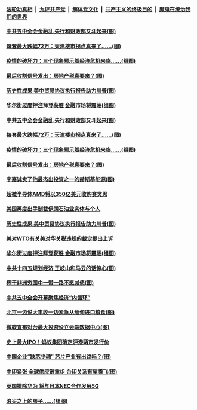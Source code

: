 

####  [法轮功真相](../../../../basic/blob/master/README.md?t=10281602) &nbsp;|&nbsp; [九评共产党](../../../../9ping.md/blob/master/README.md?t=10281602) &nbsp;|&nbsp; [解体党文化](../../../../jtdwh.md/blob/master/README.md?t=10281602)  &nbsp;|&nbsp; [共产主义的终极目的](../../../../gczydzjmd.md/blob/master/README.md?t=10281602) &nbsp;|&nbsp; [魔鬼在统治我们的世界](../../../../mgztzwmdsj.md/blob/master/README.md?t=10281602) 

#### [中共五中全会金融乱 央行和财政部又斗起来(图)](../pages/p5/950617.md?t=10281602) 

#### [每套最大跌幅72万：天津楼市拐点真来了……(图)](../pages/p5/950645.md?t=10281602) 

#### [疫情的破坏力：三个现象预示着经济危机来临……(组图)](../pages/p5/950641.md?t=10281602) 

#### [最后收割信号发出：房地产税真要来？(图)](../pages/p5/950637.md?t=10281602) 

#### [历史性成果 美中贸易协议执行报告助力川普(图)](../pages/p5/950597.md?t=10281602) 

#### [华尔街过度押注拜登获胜 金融市场将震荡(组图)](../pages/p5/950501.md?t=10281602) 

#### [中共五中全会金融乱 央行和财政部又斗起来(图)](../pages/p5/950617.md?t=10281602) 

#### [每套最大跌幅72万：天津楼市拐点真来了……(图)](../pages/p5/950645.md?t=10281602) 

#### [疫情的破坏力：三个现象预示着经济危机来临……(组图)](../pages/p5/950641.md?t=10281602) 

#### [最后收割信号发出：房地产税真要来？(图)](../pages/p5/950637.md?t=10281602) 

#### [李嘉诚卖了他最杰出投资之一的赫斯基能源(图)](../pages/p5/950623.md?t=10281602) 

#### [超微半导体AMD将以350亿美元收购赛灵思](../pages/p5/950611.md?t=10281602) 

#### [美国再度出手制裁伊朗石油业实体与个人](../pages/p5/950608.md?t=10281602) 

#### [历史性成果 美中贸易协议执行报告助力川普(图)](../pages/p5/950597.md?t=10281602) 

#### [美对WTO有关美对华关税违规的裁定提出上诉](../pages/p5/950592.md?t=10281602) 

#### [华尔街过度押注拜登获胜 金融市场将震荡(组图)](../pages/p5/950501.md?t=10281602) 

#### [中共十四五规划经济 王岐山和马云的话惊心(图)](../pages/p5/950500.md?t=10281602) 

#### [榨干非洲穷国中一带一路不愿减债(图)](../pages/p5/950529.md?t=10281602) 

#### [中共五中全会开幕聚焦经济“内循环”](../pages/p5/950526.md?t=10281602) 

#### [北京一边说大丰收一边紧急从缅甸进口粮食(图)](../pages/p5/950502.md?t=10281602) 

#### [微软宣布对台最大投资设立云端数据中心(图)](../pages/p5/950520.md?t=10281602) 

#### [史上最大IPO！蚂蚁集团确定沪港两市发行价](../pages/p5/950484.md?t=10281602) 

#### [中国企业“缺芯少魂” 芯片产业有出路吗？(图)](../pages/p5/950482.md?t=10281602) 

#### [中印紧张 全球供应链重组 台印关系有望腾飞(图)](../pages/p5/950462.md?t=10281602) 

#### [英国排除华为 将与日本NEC合作发展5G](../pages/p5/950459.md?t=10281602) 

#### [浪尖之上的房子……(组图)](../pages/p5/950405.md?t=10281602) 

